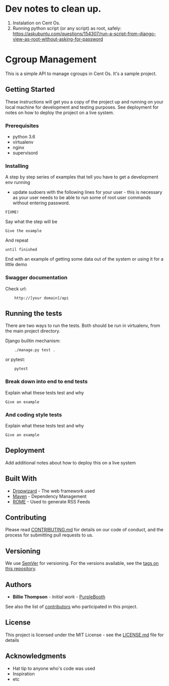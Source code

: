 # Dev notes to clean up.

1. Instalation on Cent Os.
2. Running python script (or any script) as root, safely: 
https://askubuntu.com/questions/154307/run-a-script-from-django-view-as-root-without-asking-for-password


# Cgroup Management

This is a simple API to manage cgroups in Cent Os. It's a sample project.

## Getting Started

These instructions will get you a copy of the project up and running on your local machine for development and testing purposes. See deployment for notes on how to deploy the project on a live system.

### Prerequisites

* python 3.6
* virtualenv
* nginx
* supervisord

### Installing

A step by step series of examples that tell you have to get a development env running

* update sudoers with the following lines for your user - this is necessary as your user needs to be able to run some of root user commands without entering password.
```
FIXME!
```

Say what the step will be

```
Give the example
```

And repeat

```
until finished
```

End with an example of getting some data out of the system or using it for a little demo

### Swagger documentation

Check url:

```
    http://[your domain]/api
```

## Running the tests

There are two ways to run the tests. Both should be run in virtualenv, from the main project directory.

Django builtin mechanism:


```
    ./manage.py test .
```


or pytest:

```
    pytest
```

### Break down into end to end tests

Explain what these tests test and why

```
Give an example
```

### And coding style tests

Explain what these tests test and why

```
Give an example
```

## Deployment

Add additional notes about how to deploy this on a live system

## Built With

* [Dropwizard](http://www.dropwizard.io/1.0.2/docs/) - The web framework used
* [Maven](https://maven.apache.org/) - Dependency Management
* [ROME](https://rometools.github.io/rome/) - Used to generate RSS Feeds

## Contributing

Please read [CONTRIBUTING.md](https://gist.github.com/PurpleBooth/b24679402957c63ec426) for details on our code of conduct, and the process for submitting pull requests to us.

## Versioning

We use [SemVer](http://semver.org/) for versioning. For the versions available, see the [tags on this repository](https://github.com/your/project/tags). 

## Authors

* **Billie Thompson** - *Initial work* - [PurpleBooth](https://github.com/PurpleBooth)

See also the list of [contributors](https://github.com/your/project/contributors) who participated in this project.

## License

This project is licensed under the MIT License - see the [LICENSE.md](LICENSE.md) file for details

## Acknowledgments

* Hat tip to anyone who's code was used
* Inspiration
* etc
